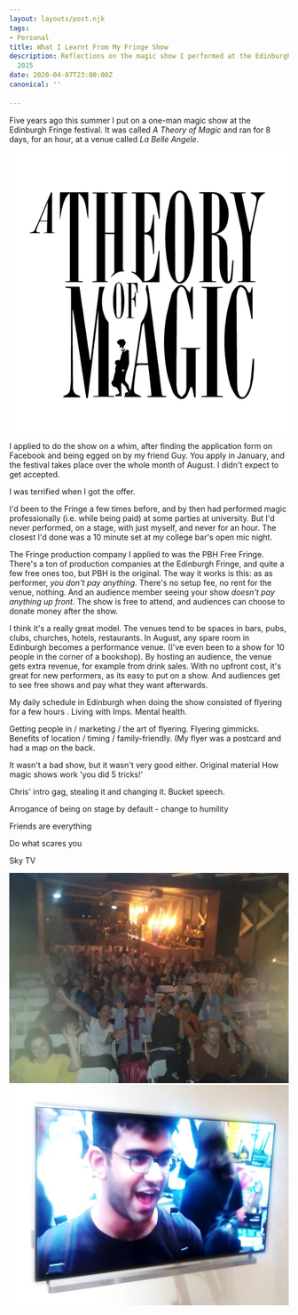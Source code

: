 ```yaml
---
layout: layouts/post.njk
tags:
- Personal
title: What I Learnt From My Fringe Show
description: Reflections on the magic show I performed at the Edinburgh Fringe in
  2015
date: 2020-04-07T23:00:00Z
canonical: ''

---
```

Five years ago this summer I put on a one-man magic show at the Edinburgh Fringe festival. It was called _A Theory of Magic_ and ran for 8 days, for an hour, at a venue called _La Belle Angele._

![](/img/atom.png)

I applied to do the show on a whim, after finding the application form on Facebook and being egged on by my friend Guy. You apply in January, and the festival takes place over the whole month of August. I didn't expect to get accepted.

I was terrified when I got the offer.

I'd been to the Fringe a few times before, and by then had performed magic professionally (i.e. while being paid) at some parties at university. But I'd never performed, on a stage, with just myself, and never for an hour. The closest I'd done was a 10 minute set at my college bar's open mic night.

The Fringe production company I applied to was the PBH Free Fringe. There's a ton of production companies at the Edinburgh Fringe, and quite a few free ones too, but PBH is the original. The way it works is this: as as performer, _you don't pay anything_. There's no setup fee, no rent for the venue, nothing. And an audience member seeing your show _doesn't pay anything up front._ The show is free to attend, and audiences can choose to donate money after the show.

I think it's a really great model. The venues tend to be spaces in bars, pubs, clubs, churches, hotels, restaurants. In August, any spare room in Edinburgh becomes a performance venue. (I've even been to a show for 10 people in the corner of a bookshop). By hosting an audience, the venue gets extra revenue, for example from drink sales. With no upfront cost, it's great for new performers, as its easy to put on a show. And audiences get to see free shows and pay what they want afterwards.

My daily schedule in Edinburgh when doing the show consisted of flyering for a few hours . Living with Imps. Mental health.

Getting people in / marketing / the art of flyering. Flyering gimmicks. Benefits of location / timing / family-friendly. (My flyer was a postcard and had a map on the back. 

It wasn't a bad show, but it wasn't very good either. Original material How magic shows work 'you did 5 tricks!'

Chris' intro gag, stealing it and changing it. Bucket speech.

Arrogance of being on stage by default - change to humility

Friends are everything

Do what scares you

Sky TV

![](/img/atom2.jpg)![](/img/atom3.jpg)